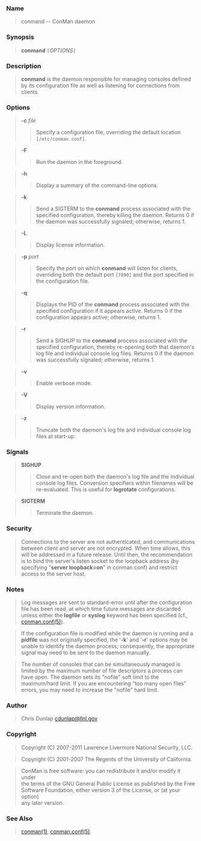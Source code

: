 ### Name ###

> conmand -- ConMan daemon

### Synopsis ###

> <b>conmand</b> `[`_OPTIONS_`]`

### Description ###

> <b>conmand</b> is the daemon responsible for managing consoles defined
> by its configuration file as well as listening for connections from clients.

### Options ###

> <b>-c</b> _file_
> > Specify a configuration file, overriding the default location
> > `[/etc/conman.conf]`.


> <b>-F</b>
> > Run the daemon in the foreground.


> <b>-h</b>
> > Display a summary of the command-line options.


> <b>-k</b>
> > Send a SIGTERM to the **conmand** process associated with the specified
> > configuration, thereby killing the daemon.  Returns 0 if the daemon
> > was successfully signaled; otherwise, returns 1.


> <b>-L</b>
> > Display license information.


> <b>-p</b> _port_
> > Specify the port on which **conmand** will listen for clients, overriding
> > both the default port `[7890]` and the port specified in the
> > configuration file.


> <b>-q</b>
> > Displays the PID of the **conmand** process associated with the specified
> > configuration if it appears active.  Returns 0 if the configuration
> > appears active; otherwise, returns 1.


> <b>-r</b>
> > Send a SIGHUP to the **conmand** process associated with the specified
> > configuration, thereby re-opening both that daemon's log file and
> > individual console log files.  Returns 0 if the daemon was successfully
> > signaled; otherwise, returns 1.


> <b>-v</b>
> > Enable verbose mode.


> <b>-V</b>
> > Display version information.


> <b>-z</b>
> > Truncate both the daemon's log file and individual console log files
> > at start-up.

### Signals ###


> <b>SIGHUP</b>
> > Close and re-open both the daemon's log file and the individual console
> > log files.  Conversion specifiers within filenames will be re-evaluated.
> > This is useful for **logrotate** configurations.


> <b>SIGTERM</b>
> > Terminate the daemon.

### Security ###


> Connections to the server are not authenticated, and communications between
> client and server are not encrypted.  When time allows, this will be
> addressed in a future release.  Until then, the recommendation is to bind
> the server's listen socket to the loopback address (by specifying
> "**server loopback=on**" in conman.conf) and restrict access to the server
> host.

### Notes ###

> Log messages are sent to standard-error until after the configuration
> file has been read, at which time future messages are discarded unless
> either the **logfile** or **syslog** keyword has been specified (cf.,
> [conman.conf(5)](Man5ConmanConf.md)).

> If the configuration file is modified while the daemon is running and a
> <b>pidfile</b> was not originally specified, the '**-k**' and '**-r**'
> options may be unable to identify the daemon process; consequently,
> the appropriate signal may need to be sent to the daemon manually.

> The number of consoles that can be simultaneously managed is limited
> by the maximum number of file descriptors a process can have open.
> The daemon sets its "nofile" soft limit to the maximum/hard limit.
> If you are encountering "too many open files" errors, you may need to
> increase the "nofile" hard limit.

### Author ###

> Chris Dunlap <cdunlap@llnl.gov>

### Copyright ###

> Copyright (C) 2007-2011 Lawrence Livermore National Security, LLC.<br>
<blockquote>Copyright (C) 2001-2007 The Regents of the University of California.<br></blockquote>

<blockquote>ConMan is free software: you can redistribute it and/or modify it under<br>
the terms of the GNU General Public License as published by the Free<br>
Software Foundation, either version 3 of the License, or (at your option)<br>
any later version.</blockquote>

<h3>See Also</h3>

<blockquote><a href='Man1Conman.md'>conman(1)</a>, <a href='Man5ConmanConf.md'>conman.conf(5)</a>.
